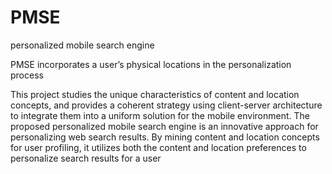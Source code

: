 # PMSE
personalized mobile search engine

PMSE incorporates a user’s physical locations in the personalization process

This project studies the unique characteristics of content and location concepts, and provides a coherent strategy using client-server architecture to integrate them into a uniform solution for the mobile environment. The proposed personalized mobile search engine is an innovative approach for personalizing web search results. By mining content and location concepts for user profiling, it utilizes both the content and location preferences to personalize search results for a user
